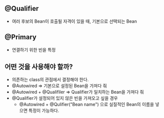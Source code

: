 
## @Qualifier
- 여러 후보의 Bean이 호출될 자격이 있을 때, 기본으로 선택되는 Bean

## @Primary
- 연결하기 위한 빈을 특정

## 어떤 것을 사용해야 할까?
- 의존하는 class의 관점에서 결정해야 한다.
- @Autowired => 기본으로 설정된 Bean을 가져다 줘
- @Autowired + @Qualifiler => Qualifier가 일치하는 Bean을 가져다 줘
- @Qualifier가 설정되어 있지 않은 빈을 가져오고 싶을 경우
	- @Autowired + @Qulifier("Bean name") 으로 실질적인 Bean의 이름을 넣으면 특정이 가능하다.
